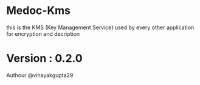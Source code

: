 # Medoc-Kms
this is the KMS (Key Management Service) used by every other application for encryption and decription

# Version : 0.2.0
Authour @vinayakgupta29
